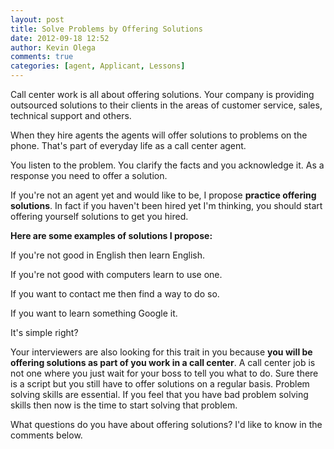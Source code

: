 ```yaml
---
layout: post
title: Solve Problems by Offering Solutions
date: 2012-09-18 12:52
author: Kevin Olega
comments: true
categories: [agent, Applicant, Lessons]
---
```

Call center work is all about offering solutions. Your company is providing outsourced solutions to their clients in the areas of customer service, sales, technical support and others.

When they hire agents the agents will offer solutions to problems on the phone. That's part of everyday life as a call center agent.

You listen to the problem. You clarify the facts and you acknowledge it. As a response you need to offer a solution.

If you're not an agent yet and would like to be, I propose <strong>practice offering solutions</strong>. In fact if you haven't been hired yet I'm thinking, you should start offering yourself solutions to get you hired.

<strong>Here are some examples of solutions I propose:</strong>

If you're not good in English then learn English.

If you're not good with computers learn to use one.

If you want to contact me then find a way to do so.

If you want to learn something Google it.

It's simple right?

Your interviewers are also looking for this trait in you because <strong>you will be offering solutions as part of you work in a call center</strong>. A call center job is not one where you just wait for your boss to tell you what to do. Sure there is a script but you still have to offer solutions on a regular basis. Problem solving skills are essential. If you feel that you have bad problem solving skills then now is the time to start solving that problem.

What questions do you have about offering solutions? I'd like to know in the comments below.

